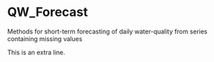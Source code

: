 # QW_Forecast
Methods for short-term forecasting of daily water-quality from series containing missing values 

This is an extra line. 
